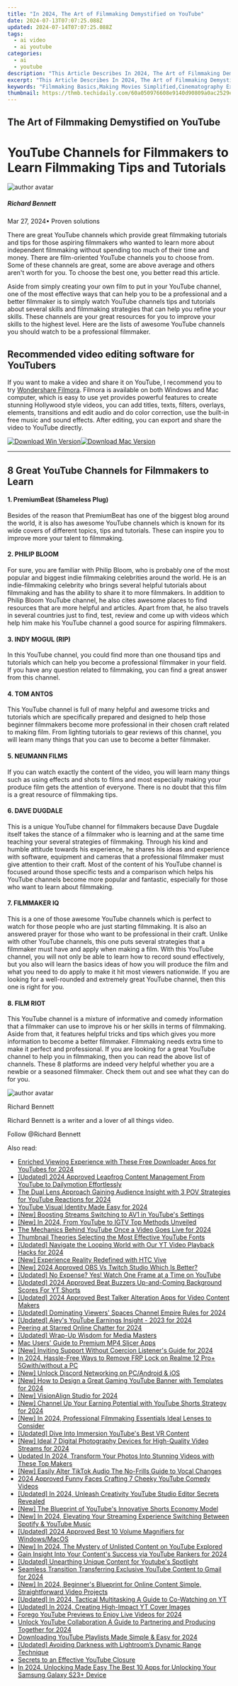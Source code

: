 ```yaml
---
title: "In 2024, The Art of Filmmaking Demystified on YouTube"
date: 2024-07-13T07:07:25.088Z
updated: 2024-07-14T07:07:25.088Z
tags:
  - ai video
  - ai youtube
categories:
  - ai
  - youtube
description: "This Article Describes In 2024, The Art of Filmmaking Demystified on YouTube"
excerpt: "This Article Describes In 2024, The Art of Filmmaking Demystified on YouTube"
keywords: "Filmmaking Basics,Making Movies Simplified,Cinematography Explained,Directing Insights,Scriptwriting Tips,Film Production Guide,Director's Craft,Filmmaking Basics,Making Movies Simplified,Cinematography Explained,Directing Insights,Scriptwriting Tips,Film Production Guide,Director's Craft"
thumbnail: https://thmb.techidaily.com/60a050976608e9140d90809a0ac2529ef41e9995b243e26e295a790742b88b8b.jpg
---
```


## The Art of Filmmaking Demystified on YouTube

# YouTube Channels for Filmmakers to Learn Filmmaking Tips and Tutorials

![author avatar](https://images.wondershare.com/filmora/article-images/richard-bennett.jpg)

##### Richard Bennett

 Mar 27, 2024• Proven solutions

There are great YouTube channels which provide great filmmaking tutorials and tips for those aspiring filmmakers who wanted to learn more about independent filmmaking without spending too much of their time and money. There are film-oriented YouTube channels you to choose from. Some of these channels are great, some are above average and others aren't worth for you. To choose the best one, you better read this article.

Aside from simply creating your own film to put in your YouTube channel, one of the most effective ways that can help you to be a professional and a better filmmaker is to simply watch YouTube channels tips and tutorials about several skills and filmmaking strategies that can help you refine your skills. These channels are your great resources for you to improve your skills to the highest level. Here are the lists of awesome YouTube channels you should watch to be a professional filmmaker.

## Recommended video editing software for YouTubers

If you want to make a video and share it on YouTube, I recommend you to try [Wondershare Filmora](https://tools.techidaily.com/wondershare/filmora/download/). Filmora is available on both Windows and Mac computer, which is easy to use yet provides powerful features to create stunning Hollywood style videos, you can add titles, texts, filters, overlays, elements, transitions and edit audio and do color correction, use the built-in free music and sound effects. After editing, you can export and share the video to YouTube directly.

[![Download Win Version](https://images.wondershare.com/filmora/guide/download-btn-win.jpg)](https://tools.techidaily.com/wondershare/filmora/download/)[![Download Mac Version](https://images.wondershare.com/filmora/guide/download-btn-mac.jpg)](https://tools.techidaily.com/wondershare/filmora/download/)

---

## 8 Great YouTube Channels for Filmmakers to Learn

#### 1. PremiumBeat (Shameless Plug)

Besides of the reason that PremiumBeat has one of the biggest blog around the world, it is also has awesome YouTube channels which is known for its wide covers of different topics, tips and tutorials. These can inspire you to improve more your talent to filmmaking.

#### 2. PHILIP BLOOM

For sure, you are familiar with Philip Bloom, who is probably one of the most popular and biggest indie filmmaking celebrities around the world. He is an indie-filmmaking celebrity who brings several helpful tutorials about filmmaking and has the ability to share it to more filmmakers. In addition to Philip Bloom YouTube channel, he also cites awesome places to find resources that are more helpful and articles. Apart from that, he also travels in several countries just to find, test, review and come up with videos which help him make his YouTube channel a good source for aspiring filmmakers.

#### 3. INDY MOGUL (RIP)

In this YouTube channel, you could find more than one thousand tips and tutorials which can help you become a professional filmmaker in your field. If you have any question related to filmmaking, you can find a great answer from this channel.

#### 4. TOM ANTOS

This YouTube channel is full of many helpful and awesome tricks and tutorials which are specifically prepared and designed to help those beginner filmmakers become more professional in their chosen craft related to making film. From lighting tutorials to gear reviews of this channel, you will learn many things that you can use to become a better filmmaker.

#### 5. NEUMANN FILMS

If you can watch exactly the content of the video, you will learn many things such as using effects and shots to films and most especially making your produce film gets the attention of everyone. There is no doubt that this film is a great resource of filmmaking tips.

#### 6. DAVE DUGDALE

This is a unique YouTube channel for filmmakers because Dave Dugdale itself takes the stance of a filmmaker who is learning and at the same time teaching your several strategies of filmmaking. Through his kind and humble attitude towards his experience, he shares his ideas and experience with software, equipment and cameras that a professional filmmaker must give attention to their craft. Most of the content of his YouTube channel is focused around those specific tests and a comparison which helps his YouTube channels become more popular and fantastic, especially for those who want to learn about filmmaking.

#### 7. FILMMAKER IQ

This is a one of those awesome YouTube channels which is perfect to watch for those people who are just starting filmmaking. It is also an answered prayer for those who want to be professional in their craft. Unlike with other YouTube channels, this one puts several strategies that a filmmaker must have and apply when making a film. With this YouTube channel, you will not only be able to learn how to record sound effectively, but you also will learn the basics ideas of how you will produce the film and what you need to do apply to make it hit most viewers nationwide. If you are looking for a well-rounded and extremely great YouTube channel, then this one is right for you.

#### 8. FILM RIOT

This YouTube channel is a mixture of informative and comedy information that a filmmaker can use to improve his or her skills in terms of filmmaking. Aside from that, it features helpful tricks and tips which gives you more information to become a better filmmaker. Filmmaking needs extra time to make it perfect and professional. If you are looking for a great YouTube channel to help you in filmmaking, then you can read the above list of channels. These 8 platforms are indeed very helpful whether you are a newbie or a seasoned filmmaker. Check them out and see what they can do for you.

![author avatar](https://images.wondershare.com/filmora/article-images/richard-bennett.jpg)

Richard Bennett

Richard Bennett is a writer and a lover of all things video.

Follow @Richard Bennett


<ins class="adsbygoogle"
     style="display:block"
     data-ad-format="autorelaxed"
     data-ad-client="ca-pub-7571918770474297"
     data-ad-slot="1223367746"></ins>



<ins class="adsbygoogle"
     style="display:block"
     data-ad-client="ca-pub-7571918770474297"
     data-ad-slot="8358498916"
     data-ad-format="auto"
     data-full-width-responsive="true"></ins>



<span class="atpl-alsoreadstyle">Also read:</span>
<div><ul>
<li><a href="https://youtube-docs.techidaily.com/hed-viewing-experience-with-these-free-downloader-apps-for-youtubes-for-2024/"><u>Enriched Viewing Experience with These Free Downloader Apps for YouTubes for 2024</u></a></li>
<li><a href="https://youtube-docs.techidaily.com/ed-2024-approved-leapfrog-content-management-from-youtube-to-dailymotion-effortlessly/"><u>[Updated] 2024 Approved  Leapfrog Content Management  From YouTube to Dailymotion Effortlessly</u></a></li>
<li><a href="https://facebook-record-videos.techidaily.com/the-dual-lens-approach-gaining-audience-insight-with-3-pov-strategies-for-youtube-reactions-for-2024/"><u>The Dual Lens Approach  Gaining Audience Insight with 3 POV Strategies for YouTube Reactions for 2024</u></a></li>
<li><a href="https://youtube-docs.techidaily.com/be-visual-identity-made-easy-for-2024/"><u>YouTube Visual Identity Made Easy for 2024</u></a></li>
<li><a href="https://youtube-docs.techidaily.com/oosting-streams-switching-to-av1-in-youtubes-settings/"><u>[New] Boosting Streams  Switching to AV1 in YouTube's Settings</u></a></li>
<li><a href="https://youtube-docs.techidaily.com/n-2024-from-youtube-to-igtv-top-methods-unveiled/"><u>[New] In 2024, From YouTube to IGTV  Top Methods Unveiled</u></a></li>
<li><a href="https://youtube-docs.techidaily.com/echanics-behind-youtube-once-a-video-goes-live-for-2024/"><u>The Mechanics Behind YouTube Once a Video Goes Live for 2024</u></a></li>
<li><a href="https://youtube-docs.techidaily.com/nail-theories-selecting-the-most-effective-youtube-fonts/"><u>Thumbnail Theories  Selecting the Most Effective YouTube Fonts</u></a></li>
<li><a href="https://youtube-docs.techidaily.com/ed-navigate-the-looping-world-with-our-yt-video-playback-hacks-for-2024/"><u>[Updated] Navigate the Looping World with Our YT Video Playback Hacks for 2024</u></a></li>
<li><a href="https://some-knowledge.techidaily.com/new-experience-reality-redefined-with-htc-vive/"><u>[New] Experience Reality Redefined with HTC Vive</u></a></li>
<li><a href="https://desktop-recording.techidaily.com/new-2024-approved-obs-vs-twitch-studio-which-is-better/"><u>[New] 2024 Approved  OBS Vs Twitch Studio  Which Is Better?</u></a></li>
<li><a href="https://youtube-docs.techidaily.com/ed-no-expense-yes-watch-one-frame-at-a-time-on-youtube/"><u>[Updated] No Expense? Yes! Watch One Frame at a Time on YouTube</u></a></li>
<li><a href="https://youtube-docs.techidaily.com/ed-2024-approved-beat-buzzers-up-and-coming-background-scores-for-yt-shorts/"><u>[Updated] 2024 Approved  Beat Buzzers  Up-and-Coming Background Scores For YT Shorts</u></a></li>
<li><a href="https://youtube-docs.techidaily.com/ed-2024-approved-best-talker-alteration-apps-for-video-content-makers/"><u>[Updated] 2024 Approved  Best Talker Alteration Apps for Video Content Makers</u></a></li>
<li><a href="https://youtube-docs.techidaily.com/ed-dominating-viewers-spaces-channel-empire-rules-for-2024/"><u>[Updated] Dominating Viewers' Spaces  Channel Empire Rules for 2024</u></a></li>
<li><a href="https://youtube-docs.techidaily.com/ed-ajeys-youtube-earnings-insight-2023-for-2024/"><u>[Updated] Ajey's YouTube Earnings Insight - 2023 for 2024</u></a></li>
<li><a href="https://youtube-docs.techidaily.com/ng-at-starred-online-chatter-for-2024/"><u>Peering at Starred Online Chatter for 2024</u></a></li>
<li><a href="https://youtube-docs.techidaily.com/ed-wrap-up-wisdom-for-media-masters/"><u>[Updated] Wrap-Up Wisdom for Media Masters</u></a></li>
<li><a href="https://youtube-docs.techidaily.com/sers-guide-to-premium-mp4-slicer-apps/"><u>Mac Users' Guide to Premium MP4 Slicer Apps</u></a></li>
<li><a href="https://youtube-docs.techidaily.com/nviting-support-without-coercion-listeners-guide-for-2024/"><u>[New] Inviting Support Without Coercion  Listener's Guide for 2024</u></a></li>
<li><a href="https://android-frp.techidaily.com/in-2024-hassle-free-ways-to-remove-frp-lock-on-realme-12-proplus-5gwithwithout-a-pc-by-drfone-android/"><u>In 2024, Hassle-Free Ways to Remove FRP Lock on Realme 12 Pro+ 5Gwith/without a PC</u></a></li>
<li><a href="https://discord-videos.techidaily.com/new-unlock-discord-networking-on-pcandroid-and-ios/"><u>[New] Unlock Discord Networking on PC/Android & iOS</u></a></li>
<li><a href="https://youtube-docs.techidaily.com/ow-to-design-a-great-gaming-youtube-banner-with-templates-for-2024/"><u>[New] How to Design a Great Gaming YouTube Banner with Templates for 2024</u></a></li>
<li><a href="https://youtube-docs.techidaily.com/isionalign-studio-for-2024/"><u>[New] VisionAlign Studio for 2024</u></a></li>
<li><a href="https://youtube-docs.techidaily.com/hannel-up-your-earning-potential-with-youtube-shorts-strategy-for-2024/"><u>[New] Channel Up Your Earning Potential with YouTube Shorts Strategy for 2024</u></a></li>
<li><a href="https://youtube-docs.techidaily.com/n-2024-professional-filmmaking-essentials-ideal-lenses-to-consider/"><u>[New] In 2024, Professional Filmmaking Essentials  Ideal Lenses to Consider</u></a></li>
<li><a href="https://youtube-docs.techidaily.com/ed-dive-into-immersion-youtubes-best-vr-content/"><u>[Updated] Dive Into Immersion  YouTube's Best VR Content</u></a></li>
<li><a href="https://youtube-docs.techidaily.com/deal-7-digital-photography-devices-for-high-quality-video-streams-for-2024/"><u>[New] Ideal 7 Digital Photography Devices for High-Quality Video Streams for 2024</u></a></li>
<li><a href="https://video-creation-software.techidaily.com/updated-in-2024-transform-your-photos-into-stunning-videos-with-these-top-makers/"><u>Updated In 2024, Transform Your Photos Into Stunning Videos with These Top Makers</u></a></li>
<li><a href="https://tiktok-video-files.techidaily.com/new-easily-alter-tiktok-audio-the-no-frills-guide-to-vocal-changes/"><u>[New] Easily Alter TikTok Audio  The No-Frills Guide to Vocal Changes</u></a></li>
<li><a href="https://youtube-stream.techidaily.com/2024-approved-funny-faces-crafting-7-cheeky-youtube-comedy-videos/"><u>2024 Approved  Funny Faces  Crafting 7 Cheeky YouTube Comedy Videos</u></a></li>
<li><a href="https://youtube-docs.techidaily.com/ed-in-2024-unleash-creativity-youtube-studio-editor-secrets-revealed/"><u>[Updated] In 2024, Unleash Creativity  YouTube Studio Editor Secrets Revealed</u></a></li>
<li><a href="https://youtube-docs.techidaily.com/he-blueprint-of-youtubes-innovative-shorts-economy-model/"><u>[New] The Blueprint of YouTube's Innovative Shorts Economy Model</u></a></li>
<li><a href="https://youtube-docs.techidaily.com/n-2024-elevating-your-streaming-experience-switching-between-spotify-and-youtube-music/"><u>[New] In 2024, Elevating Your Streaming Experience  Switching Between Spotify & YouTube Music</u></a></li>
<li><a href="https://youtube-docs.techidaily.com/ed-2024-approved-best-10-volume-magnifiers-for-windowsmacos/"><u>[Updated] 2024 Approved  Best 10 Volume Magnifiers for Windows/MacOS</u></a></li>
<li><a href="https://youtube-docs.techidaily.com/n-2024-the-mystery-of-unlisted-content-on-youtube-explored/"><u>[New] In 2024, The Mystery of Unlisted Content on YouTube Explored</u></a></li>
<li><a href="https://youtube-docs.techidaily.com/insight-into-your-contents-success-via-youtube-rankers-for-2024/"><u>Gain Insight Into Your Content's Success via YouTube Rankers for 2024</u></a></li>
<li><a href="https://youtube-docs.techidaily.com/ed-unearthing-unique-content-for-youtubes-spotlight/"><u>[Updated] Unearthing Unique Content for Youtube's Spotlight</u></a></li>
<li><a href="https://youtube-docs.techidaily.com/ess-transition-transferring-exclusive-youtube-content-to-gmail-for-2024/"><u>Seamless Transition  Transferring Exclusive YouTube Content to Gmail for 2024</u></a></li>
<li><a href="https://youtube-docs.techidaily.com/n-2024-beginners-blueprint-for-online-content-simple-straightforward-video-projects/"><u>[New] In 2024, Beginner's Blueprint for Online Content  Simple, Straightforward Video Projects</u></a></li>
<li><a href="https://youtube-docs.techidaily.com/ed-in-2024-tactical-multitasking-a-guide-to-co-watching-on-yt/"><u>[Updated] In 2024, Tactical Multitasking  A Guide to Co-Watching on YT</u></a></li>
<li><a href="https://youtube-docs.techidaily.com/ed-in-2024-creating-high-impact-yt-cover-images/"><u>[Updated] In 2024, Creating High-Impact YT Cover Images</u></a></li>
<li><a href="https://some-knowledge.techidaily.com/forego-youtube-previews-to-enjoy-live-videos-for-2024/"><u>Forego YouTube Previews to Enjoy Live Videos for 2024</u></a></li>
<li><a href="https://youtube-docs.techidaily.com/k-youtube-collaboration-a-guide-to-partnering-and-producing-together-for-2024/"><u>Unlock YouTube Collaboration  A Guide to Partnering and Producing Together for 2024</u></a></li>
<li><a href="https://youtube-videos.techidaily.com/downloading-youtube-playlists-made-simple-and-easy-for-2024/"><u>Downloading YouTube Playlists Made Simple & Easy for 2024</u></a></li>
<li><a href="https://fox-links.techidaily.com/updated-avoiding-darkness-with-lightrooms-dynamic-range-technique/"><u>[Updated] Avoiding Darkness with Lightroom’s Dynamic Range Technique</u></a></li>
<li><a href="https://youtube-docs.techidaily.com/ts-to-an-effective-youtube-closure/"><u>Secrets to an Effective YouTube Closure</u></a></li>
<li><a href="https://android-unlock.techidaily.com/in-2024-unlocking-made-easy-the-best-10-apps-for-unlocking-your-samsung-galaxy-s23plus-device-by-drfone-android/"><u>In 2024, Unlocking Made Easy The Best 10 Apps for Unlocking Your Samsung Galaxy S23+ Device</u></a></li>
</ul></div>
